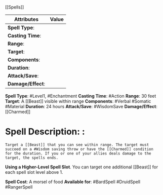 [[Spells]] 

| Attributes         | Value |
| ------------------ | ----- |
| **Spell Type**:    |       |
| **Casting Time**:  |       |
| **Range**:         |       |
| **Target**:        |       |
| **Components**:    |       |
| **Duration**:      |       |
| **Attack/Save**:   |       |
| **Damage/Effect**: |       |

**Spell Type**: #Level1, #Enchantment
**Casting Time**: #Action 
**Range**: 30 feet
**Target**: A [[Beast]] visible within range
**Components**: #Verbal #Somatic #Material 
**Duration**: 24 hours
**Attack/Save**: #WisdomSave
**Damage/Effect**: [[Charmed]]

# Spell Description: : 
	Target a [[Beast]] that you can see within range. The target must succeed on a #Wisdom saving throw or have the [[Charmed]] condition for the duration. If you or one of your allies deals damage to the target, the spells ends.

**Using a Higher-Level Spell Slot**. You can target one
additional [[Beast]] for each spell slot level above 1.

**Spell Cost**: A morsel of food
**Available for**: #BardSpell #DruidSpell #RangerSpell 